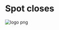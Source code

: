 # Spot closes
![logo png](https://github.com/hszym/Worst-Of-Template/assets/45387296/c403501d-b02f-4ea8-8e2c-319626362100)
